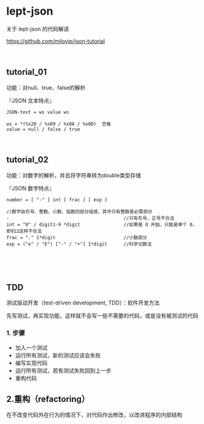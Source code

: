 # lept-json

关于 lept-json 的代码解读

https://github.com/miloyip/json-tutorial

<br />

## tutorial_01

功能：对null、true、false的解析

『JSON  文本特点』

```
JSON-text = ws value ws

ws = *(%x20 / %x09 / %x0A / %x0D)  空格
value = null / false / true 
```

<br />


## tutorial_02

功能：对数字的解析，并且将字符串转为double类型存储

『JSON  数字特点』

```
number = [ "-" ] int [ frac ] [ exp ]

//数字由负号、整数、小数、指数四部分组成，其中只有整数是必需部分
-                                          //只有负号，正号不合法
int = "0" / digit1-9 *digit                //如果是 0 开始，只能是单个 0，即012这样不合法
frac = "." 1*digit                         //小数部分
exp = ("e" / "E") ["-" / "+"] 1*digit      //科学记数法
```

<br />

<br />

<br />

## TDD

测试驱动开发（test-driven development, TDD）：软件开发方法

先写测试，再实现功能，这样就不会写一些不需要的代码，或是没有被测试的代码

### 1. 步骤

- 加入一个测试
- 运行所有测试，新的测试应该会失败
- 编写实现代码
- 运行所有测试，若有测试失败回到上一步
- 重构代码



## 2.重构（refactoring） 

在不改变代码外在行为的情况下，对代码作出修改，以改进程序的内部结构
